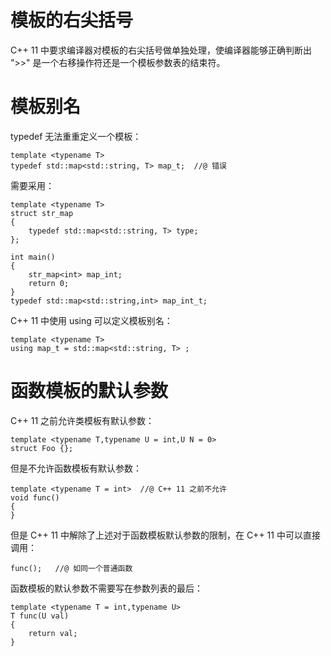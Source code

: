 # 模板的右尖括号

C++ 11 中要求编译器对模板的右尖括号做单独处理，使编译器能够正确判断出 ">>" 是一个右移操作符还是一个模板参数表的结束符。

# 模板别名

typedef 无法重重定义一个模板：

```
template <typename T>
typedef std::map<std::string, T> map_t;  //@ 错误
```

需要采用：

```
template <typename T>
struct str_map
{
	typedef std::map<std::string, T> type;
};

int main()
{
	str_map<int> map_int;
	return 0;
}
typedef std::map<std::string,int> map_int_t;
```

C++ 11 中使用 using 可以定义模板别名：

```
template <typename T>
using map_t = std::map<std::string, T> ;
```

# 函数模板的默认参数

C++ 11 之前允许类模板有默认参数：

```
template <typename T,typename U = int,U N = 0>
struct Foo {};
```

但是不允许函数模板有默认参数：

```
template <typename T = int>  //@ C++ 11 之前不允许
void func()
{
}
```

但是 C++ 11 中解除了上述对于函数模板默认参数的限制，在 C++ 11 中可以直接调用：

```
func();   //@ 如同一个普通函数
```

函数模板的默认参数不需要写在参数列表的最后：

```
template <typename T = int,typename U>
T func(U val)
{
	return val;
}
```













